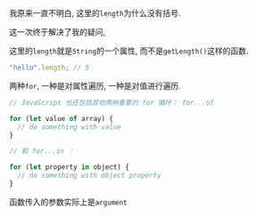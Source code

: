 我原来一直不明白, 这里的`length`为什么没有括号. 

这一次终于解决了我的疑问, 

这里的`length`就是`String`的一个属性, 而不是`getLength()`这样的函数. 


```js
"hello".length; // 5
```





两种`for`, 一种是对属性遍历, 一种是对值进行遍历.

```js
// JavaScript 也还包括其他两种重要的 for 循环： for...of

for (let value of array) {
  // do something with value
}

// 和 for...in ：

for (let property in object) {
  // do something with object property
}
```



函数传入的参数实际上是`argument`
